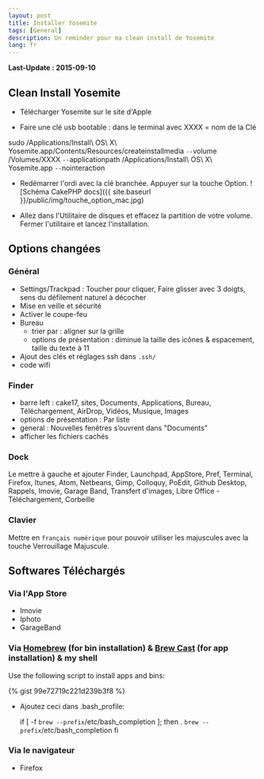 ```yaml
---
layout: post
title: Installer Yosemite
tags: [General]
description: Un reminder pour ma clean install de Yosemite
lang: fr
---
```


**Last-Update : 2015-09-10**

## Clean Install Yosemite

- Télécharger Yosemite sur le site d'Apple

- Faire une clé usb bootable : dans le terminal avec XXXX = nom de la Clé

sudo /Applications/Install\ OS\ X\ Yosemite.app/Contents/Resources/createinstallmedia `--`volume /Volumes/XXXX `--`applicationpath /Applications/Install\ OS\ X\ Yosemite.app `--`nointeraction

- Redémarrer l'ordi avec la clé branchée. Appuyer sur la touche Option.
  ![Schéma CakePHP docs]({{ site.baseurl }}/public/img/touche_option_mac.jpg)

- Allez dans l'Utilitaire de disques et effacez la partition de votre volume. Fermer l'utilitaire et lancez l'installation.


## Options changées

### Général

- Settings/Trackpad : Toucher pour cliquer, Faire glisser avec 3 doigts, sens du défilement naturel à décocher
- Mise en veille et sécurité
- Activer le coupe-feu
- Bureau
    - trier par : aligner sur la grille
    - options de présentation : diminue la taille des icônes & espacement, taille du texte à 11
- Ajout des clés et réglages ssh dans `.ssh/`
- code wifi

### Finder

- barre left : cake17, sites, Documents, Applications, Bureau, Téléchargement, AirDrop, Vidéos, Musique, Images
- options de présentation : Par liste
- general : Nouvelles fenêtres s’ouvrent dans "Documents"
- afficher les fichiers cachés

### Dock

Le mettre à gauche et ajouter Finder, Launchpad, AppStore, Pref, Terminal, Firefox, Itunes, Atom, Netbeans, Gimp, Colloquy, PoEdit, Github Desktop, Rappels, Imovie, Garage Band, Transfert d'images, Libre Office - Téléchargement, Corbeille

### Clavier

Mettre en `français numérique` pour pouvoir utiliser les majuscules avec la touche Verrouillage Majuscule.


## Softwares Téléchargés

### Via l'App Store

- Imovie
- Iphoto
- GarageBand

### Via [Homebrew](http://brew.sh) (for bin installation) & [Brew Cast](http://caskroom.io) (for app installation) & my shell

Use the following script to install apps and bins:

{% gist 99e72719c221d239b3f8 %}

- Ajoutez ceci dans .bash_profile:

    if [ -f `brew --prefix`/etc/bash_completion ]; then
      . `brew --prefix`/etc/bash_completion
    fi


### Via le navigateur

- Firefox
